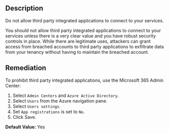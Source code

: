 ## Description

Do not allow third party integrated applications to connect to your services.

You should not allow third party integrated applications to connect to your services unless there is a very clear value and you have robust security controls in place. While there are legitimate uses, attackers can grant access from breached accounts to third party applications to exfiltrate data from your tenancy without having to maintain the breached account.

## Remediation

To prohibit third party integrated applications, use the Microsoft 365 Admin Center:

1. Select `Admin Centers` and `Azure Active Directory`.
2. Select `Users` from the Azure navigation pane.
3. Select `Users settings`.
4. Set `App registrations` is set to `No`.
5. Click Save.

**Default Value:** Yes